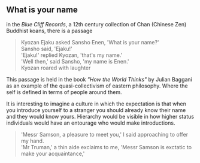 ## What is your name

in the *Blue Cliff Records*, a 12th century collection of Chan (Chinese Zen) Buddhist koans, there is a passage  

> Kyozan Ejaku asked Sansho Enen, 'What is your name?'  
> Sansho said, 'Ejaku!'  
> 'Ejaku!' replied Kyozan, 'that's my name.'  
> 'Well then,' said Sansho, 'my name is Enen.'  
> Kyozan roared with laughter  


This passage is held in the book *"How the World Thinks"* by Julian Baggani as an example of the quasi-collectivism of eastern philosophy. Where the self is defined in terms of people around them. 

It is interesting to imagine a culture in which the expectation is that when you introduce yourself to a stranger you should already know their name and they would know yours. Hierarchy would be visible in how higher status individuals would have an entourage who would make introductions.  

> 'Messr Samson, a pleasure to meet you,' I said approaching to offer my hand.  
> 'Mr Truman,' a thin aide exclaims to me, 'Messr Samson is exctatic to make your acquaintance,'   